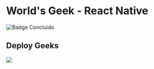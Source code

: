 # World's Geek - React Native
![Badge Concluído](http://img.shields.io/static/v1?label=STATUS&message=CONCLUÍDO&color=5218e7&style=for-the-badge)

## Deploy Geeks
![](https://github.com/SamaraSilvia81/AppTestReactNative/assets/100232025/188d2ef5-d9fd-4104-9e03-a6d7c524de44)
